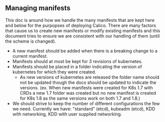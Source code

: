 ## Managing manifests

This doc is around how we handle the many manifests that are kept here and
below for the purpopses of deploying Calico.  There are many factors that
cause us to create new manifests or modify existing manifests and this document
tries to ensure we are consistent with our handling of them (until the scheme
is changed).

* A new manifest should be added when there is a breaking change to a current
  manifest.
* Manifests should at most be kept for 3 revisions of kubernetes.
* Manifests should be placed in a folder indicating the version of kubernetes
  for which they were created.
  * As new versions of kubernetes are released the folder name should not be
    updated though the docs should be updated to indicate the versions.
    (ex. When new manifests were created for K8s 1.7 with CRDs a new 1.7
    folder was created but no new manifest is created for K8s 1.8 as the same
    versions work on both 1.7 and 1.8.)
* We should strive to keep the number of different configurations the few we
  need.
  Currently we have: "standard" (etcd), kubeadm (etcd), KDD with networking,
  KDD with user supplied networking.

